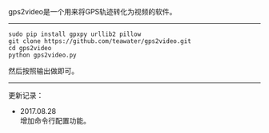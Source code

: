 gps2video是一个用来将GPS轨迹转化为视频的软件。
***
```
sudo pip install gpxpy urllib2 pillow
git clone https://github.com/teawater/gps2video.git
cd gps2video
python gps2video.py
```
然后按照输出做即可。
***
更新记录：
* 2017.08.28<br>
  增加命令行配置功能。
